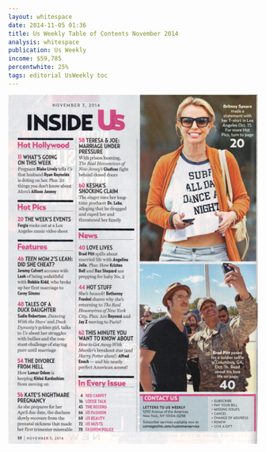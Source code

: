 ```yaml
---
layout: whitespace
date: 2014-11-05 01:36
title: Us Weekly Table of Contents November 2014
analysis: whitespace
publication: Us Weekly
income: $59,785
percentwhite: 25%
tags: editorial UsWeekly toc
---
```





           
<div class="imageContainer">
<img src="img/editscans/US_contents_1.png">
            
<div class="overlayContainer">
<object type="image/svg+xml" data="/img/overlays/US_contents_1.svg" class="trans"></object>
</div>


</div>
            
        
        
